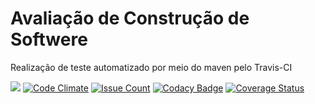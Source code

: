 # Avaliação de Construção de Softwere

Realização de teste automatizado por meio do maven pelo Travis-CI

[<img src="https://api.travis-ci.org/matheuspiment/algoritmos.svg?branch=master">](https://travis-ci.org/matheuspiment/algoritmos)
[![Code Climate](https://codeclimate.com/github/matheuspiment/algoritmos/badges/gpa.svg)](https://codeclimate.com/github/matheuspiment/algoritmos)
[![Issue Count](https://codeclimate.com/github/matheuspiment/algoritmos/badges/issue_count.svg)](https://codeclimate.com/github/matheuspiment/algoritmos)
[![Codacy Badge](https://api.codacy.com/project/badge/Grade/a9e46819050e455687d849901de30127)](https://www.codacy.com/app/matheuspiment/algoritmos?utm_source=github.com&amp;utm_medium=referral&amp;utm_content=matheuspiment/algoritmos&amp;utm_campaign=Badge_Grade)
[![Coverage Status](https://coveralls.io/repos/github/matheuspiment/algoritmos/badge.svg?branch=master)](https://coveralls.io/github/matheuspiment/algoritmos?branch=master)
